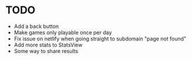 # TODO
- Add a back button
- Make games only playable once per day
- Fix issue on netlify when going straight to subdomain "page not found"
- Add more stats to StatsView
- Some way to share results